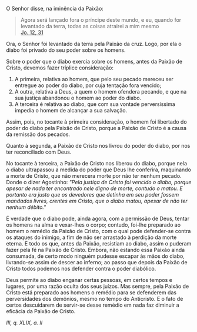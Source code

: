 
O Senhor disse, na iminência da Paixão: 

> Agora será lançado fora o príncipe deste mundo, e eu, quando for levantado da terra, todas as coisas atrairei a mim mesmo  
[Jo. 12, 31](https://vulgata.online/bible/Jo.12?ed=MS&vfn=MS.Jo.12.31:vs)

Ora, o Senhor foi levantado da terra pela Paixão da cruz. Logo, por ela o diabo foi privado do seu poder sobre os homens.

Sobre o poder que o diabo exercia sobre os homens, antes da Paixão de Cristo, devemos fazer tríplice consideração:

1. A primeira, relativa ao homem, que pelo seu pecado mereceu ser entregue ao poder do diabo, por cuja tentação fora vencido; 
2. A outra, relativa a Deus, a quem o homem ofendera pecando, e que na sua justiça abandonou o homem ao poder do diabo.
3. A terceira é relativa ao diabo, que com sua vontade perversíssima impedia o homem de alcançar a sua salvação.

Assim, pois, no tocante à primeira consideração, o homem foi libertado do poder do diabo pela Paixão de Cristo, porque a Paixão de Cristo é a causa da remissão dos pecados.

Quanto à segunda, a Paixão de Cristo nos livrou do poder do diabo, por nos ter reconciliado com Deus.

No tocante à terceira, a Paixão de Cristo nos liberou do diabo, porque nela o diabo ultrapassou a medida do poder que Deus lhe conferira, maquinando a morte de Cristo, que não merecera morte por não ter nenhum pecado. Donde o dizer Agostinho: *"Pela justiça de Cristo foi vencido o diabo, porque apesar de nada ter encontrado nele digno de morte, contudo o matou. E portanto era justo que os devedores que detinha em seu poder fossem mandados livres, crentes em Cristo, que o diabo matou, apesar de não ter nenhum débito."*

É verdade que o diabo pode, ainda agora, com a permissão de Deus, tentar os homens na alma e vexar-lhes o corpo; contudo, foi-lhe preparado ao homem o remédio da Paixão de Cristo, com o qual pode defender-se contra os ataques do inimigo, a fim de não ser arrastado à perdição da morte eterna. E todo os que, antes da Paixão, resistiam ao diabo, assim o puderam fazer pela fé na Paixão de Cristo. Embora, não estando essa Paixão ainda consumada, de certo modo ninguém pudesse escapar às mãos do diabo, livrando-se assim de descer ao inferno; ao passo que depois da Paixão de Cristo todos podemos nos defender contra o poder diabólico.

Deus permite ao diabo enganar certas pessoas, em certos tempos e lugares, por uma razão oculta dos seus juízos. Mas sempre, pela Paixão de Cristo está preparado aos homens o remédio para se defenderem das perversidades dos demônios, mesmo no tempo do Anticristo. E o fato de certos descuidarem de servir-se desse remédio em nada faz diminuir a eficácia da Paixão de Cristo.

*III, q. XLIX, a. II*

